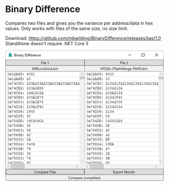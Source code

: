 # Binary Difference

Compares two files and gives you the variance per address/data in hex values.
Only works with files of the same size, no size limit.

Download: https://github.com/mbwilding/BinaryDifference/releases/tag/1.0
StandAlone doesn't require .NET Core 5

![Binary Difference](Preview.png?raw=true "Binary Difference")
